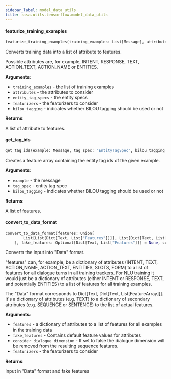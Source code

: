 ```yaml
---
sidebar_label: model_data_utils
title: rasa.utils.tensorflow.model_data_utils
---
```


#### featurize\_training\_examples

```python
featurize_training_examples(training_examples: List[Message], attributes: List[Text], entity_tag_specs: Optional[List["EntityTagSpec"]] = None, featurizers: Optional[List[Text]] = None, bilou_tagging: bool = False) -> List[Dict[Text, List["Features"]]]
```

Converts training data into a list of attribute to features.

Possible attributes are, for example, INTENT, RESPONSE, TEXT, ACTION_TEXT,
ACTION_NAME or ENTITIES.

**Arguments**:

- `training_examples` - the list of training examples
- `attributes` - the attributes to consider
- `entity_tag_specs` - the entity specs
- `featurizers` - the featurizers to consider
- `bilou_tagging` - indicates whether BILOU tagging should be used or not
  

**Returns**:

  A list of attribute to features.

#### get\_tag\_ids

```python
get_tag_ids(example: Message, tag_spec: "EntityTagSpec", bilou_tagging: bool) -> "Features"
```

Creates a feature array containing the entity tag ids of the given example.

**Arguments**:

- `example` - the message
- `tag_spec` - entity tag spec
- `bilou_tagging` - indicates whether BILOU tagging should be used or not
  

**Returns**:

  A list of features.

#### convert\_to\_data\_format

```python
convert_to_data_format(features: Union[
        List[List[Dict[Text, List["Features"]]]], List[Dict[Text, List["Features"]]]
    ], fake_features: Optional[Dict[Text, List["Features"]]] = None, consider_dialogue_dimension: bool = True, featurizers: Optional[List[Text]] = None) -> Tuple[Data, Optional[Dict[Text, List["Features"]]]]
```

Converts the input into &quot;Data&quot; format.

&quot;features&quot; can, for example, be a dictionary of attributes (INTENT,
TEXT, ACTION_NAME, ACTION_TEXT, ENTITIES, SLOTS, FORM) to a list of features for
all dialogue turns in all training trackers.
For NLU training it would just be a dictionary of attributes (either INTENT or
RESPONSE, TEXT, and potentially ENTITIES) to a list of features for all training
examples.

The &quot;Data&quot; format corresponds to Dict[Text, Dict[Text, List[FeatureArray]]]. It&#x27;s
a dictionary of attributes (e.g. TEXT) to a dictionary of secondary attributes
(e.g. SEQUENCE or SENTENCE) to the list of actual features.

**Arguments**:

- `features` - a dictionary of attributes to a list of features for all
  examples in the training data
- `fake_features` - Contains default feature values for attributes
- `consider_dialogue_dimension` - If set to false the dialogue dimension will be
  removed from the resulting sequence features.
- `featurizers` - the featurizers to consider
  

**Returns**:

  Input in &quot;Data&quot; format and fake features

